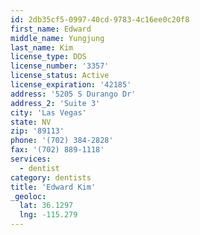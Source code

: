 ```yaml
---
id: 2db35cf5-0997-40cd-9783-4c16ee0c20f8
first_name: Edward
middle_name: Yungjung
last_name: Kim
license_type: DDS
license_number: '3357'
license_status: Active
license_expiration: '42185'
address: '5205 S Durango Dr'
address_2: 'Suite 3'
city: 'Las Vegas'
state: NV
zip: '89113'
phone: '(702) 384-2828'
fax: '(702) 889-1118'
services:
  - dentist
category: dentists
title: 'Edward Kim'
_geoloc:
  lat: 36.1297
  lng: -115.279
---
```

